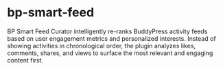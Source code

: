 # bp-smart-feed
BP Smart Feed Curator intelligently re-ranks BuddyPress activity feeds based on user engagement metrics and personalized interests. Instead of showing activities in chronological order, the plugin analyzes likes, comments, shares, and views to surface the most relevant and engaging content first.
